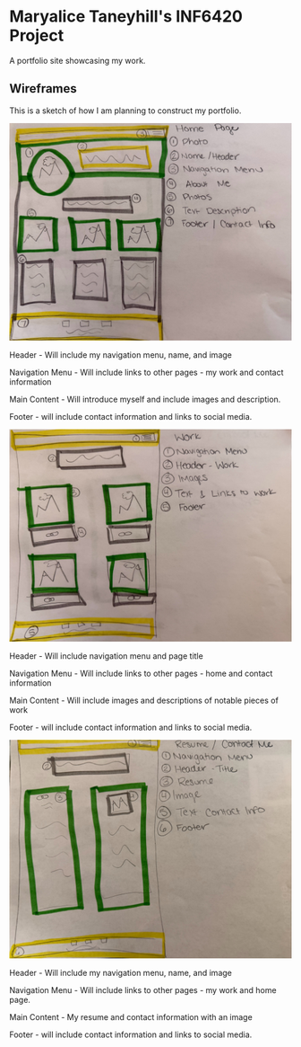 # Maryalice Taneyhill's INF6420 Project

A portfolio site showcasing my work. 

## Wireframes

This is a sketch of how I am planning to construct my portfolio. 

![Wireframe of Home Page](wireframes/Home%20Page.jpg)

Header - Will include my navigation menu, name, and image

Navigation Menu - Will include links to other pages - my work and contact information

Main Content - Will introduce myself and include images and description.

Footer - will include contact information and links to social media.

![Wireframe of Work Page](wireframes/Work%20Page.jpg)

Header - Will include navigation menu and page title

Navigation Menu - Will include links to other pages - home and contact information

Main Content - Will include images and descriptions of notable pieces of work 

Footer - will include contact information and links to social media.

![Wireframe of Work Page](wireframes/Contact.jpg)

Header - Will include my navigation menu, name, and image

Navigation Menu - Will include links to other pages - my work and home page. 

Main Content - My resume and contact information with an image

Footer - will include contact information and links to social media.
